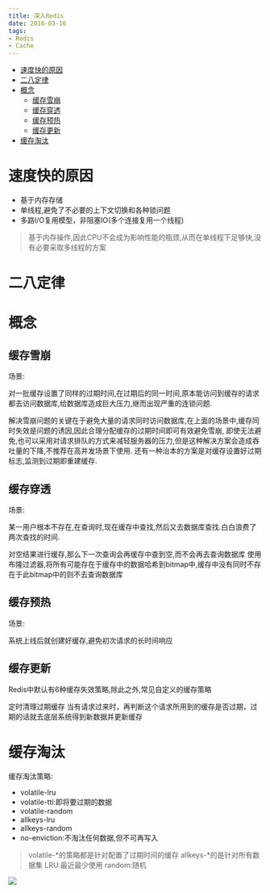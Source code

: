 ```yaml
---
title: 深入Redis
date: 2018-03-16
tags:
- Redis
- Cache
---
```


<!-- TOC -->

- [速度快的原因](#速度快的原因)
- [二八定律](#二八定律)
- [概念](#概念)
    - [缓存雪崩](#缓存雪崩)
    - [缓存穿透](#缓存穿透)
    - [缓存预热](#缓存预热)
    - [缓存更新](#缓存更新)
- [缓存淘汰](#缓存淘汰)

<!-- /TOC -->

# 速度快的原因

* 基于内存存储
* 单线程,避免了不必要的上下文切换和各种锁问题
* 多路I/O复用模型，非阻塞IO(多个连接复用一个线程)

> 基于内存操作,因此CPU不会成为影响性能的瓶颈,从而在单线程下足够快,没有必要采取多线程的方案

# 二八定律




# 概念

## 缓存雪崩

场景:

对一批缓存设置了同样的过期时间,在过期后的同一时间,原本能访问到缓存的请求都去访问数据库,给数据库造成巨大压力,继而出现严重的连锁问题.

解决雪崩问题的关键在于避免大量的请求同时访问数据库,在上面的场景中,缓存同时失效是问题的诱因,因此合理分配缓存的过期时间即可有效避免雪崩,
即使无法避免,也可以采用对请求排队的方式来减轻服务器的压力,但是这种解决方案会造成吞吐量的下降,不推荐在高并发场景下使用.
还有一种治本的方案是对缓存设置好过期标志,监测到过期即重建缓存.

## 缓存穿透

场景:

某一用户根本不存在,在查询时,现在缓存中查找,然后又去数据库查找.白白浪费了两次查找的时间.

对空结果进行缓存,那么下一次查询会再缓存中查到空,而不会再去查询数据库
使用布隆过滤器,将所有可能存在于缓存中的数据哈希到bitmap中,缓存中没有同时不存在于此bitmap中的则不去查询数据库

## 缓存预热

场景:

系统上线后就创建好缓存,避免初次请求的长时间响应

## 缓存更新

Redis中默认有6种缓存失效策略,除此之外,常见自定义的缓存策略

定时清理过期缓存
当有请求过来时，再判断这个请求所用到的缓存是否过期，过期的话就去底层系统得到新数据并更新缓存


# 缓存淘汰


缓存淘汰策略:

* volatile-lru
* volatile-ttl:即将要过期的数据
* volatile-random
* allkeys-lru
* allkeys-random
* no-enviction:不淘汰任何数据,但不可再写入

> volatile-*的策略都是针对配置了过期时间的缓存
> allkeys-*的是针对所有数据集
> LRU:最近最少使用
> random:随机



[![](https://static.segmentfault.com/v-5b1df2a7/global/img/creativecommons-cc.svg)](https://creativecommons.org/licenses/by-nc-nd/4.0/)